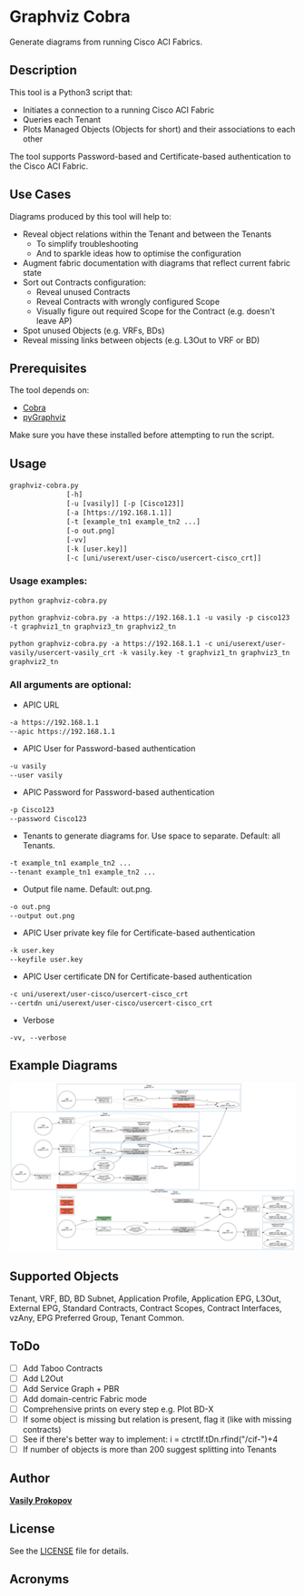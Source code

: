 # Graphviz Cobra

Generate diagrams from running Cisco ACI Fabrics.

## Description

This tool is a Python3 script that:
- Initiates a connection to a running Cisco ACI Fabric
- Queries each Tenant
- Plots Managed Objects (Objects for short) and their associations to each other

The tool supports Password-based and Certificate-based authentication to the Cisco ACI Fabric.

## Use Cases

Diagrams produced by this tool will help to:
- Reveal object relations within the Tenant and between the Tenants
  * To simplify troubleshooting
  * And to sparkle ideas how to optimise the configuration
- Augment fabric documentation with diagrams that reflect current fabric state
- Sort out Contracts configuration:
  * Reveal unused Contracts
  * Reveal Contracts with wrongly configured Scope
  * Visually figure out required Scope for the Contract (e.g. doesn't leave AP)
- Spot unused Objects (e.g. VRFs, BDs)
- Reveal missing links between objects (e.g. L3Out to VRF or BD)

## Prerequisites

The tool depends on:
- [Cobra](https://github.com/datacenter/cobra)
- [pyGraphviz](https://github.com/pygraphviz/pygraphviz)

Make sure you have these installed before attempting to run the script.

## Usage
```
graphviz-cobra.py
              [-h]
              [-u [vasily]] [-p [Cisco123]]
              [-a [https://192.168.1.1]]
              [-t [example_tn1 example_tn2 ...]
              [-o out.png]
              [-vv]
              [-k [user.key]]
              [-c [uni/userext/user-cisco/usercert-cisco_crt]]
```

### Usage examples:
```
python graphviz-cobra.py
```
```
python graphviz-cobra.py -a https://192.168.1.1 -u vasily -p cisco123 -t graphviz1_tn graphviz3_tn graphviz2_tn
```
```
python graphviz-cobra.py -a https://192.168.1.1 -c uni/userext/user-vasily/usercert-vasily_crt -k vasily.key -t graphviz1_tn graphviz3_tn graphviz2_tn
```

### All arguments are optional:
- APIC URL           
```
-a https://192.168.1.1
--apic https://192.168.1.1
```
- APIC User for Password-based authentication
```
-u vasily
--user vasily
```
- APIC Password for Password-based authentication
```                
-p Cisco123
--password Cisco123
```
- Tenants to generate diagrams for. Use space to separate. Default: all Tenants.
```
-t example_tn1 example_tn2 ...
--tenant example_tn1 example_tn2 ...
```
- Output file name. Default: out.png.
```
-o out.png
--output out.png
```
- APIC User private key file for Certificate-based authentication
```
-k user.key
--keyfile user.key
```
- APIC User certificate DN for Certificate-based authentication
```
-c uni/userext/user-cisco/usercert-cisco_crt
--certdn uni/userext/user-cisco/usercert-cisco_crt
```
- Verbose
```
-vv, --verbose
```

## Example Diagrams

![example_diagram_1](example_diagrams/example_diagram_1.png)

## Supported Objects

Tenant, VRF, BD, BD Subnet, Application Profile, Application EPG, L3Out, External EPG, Standard Contracts, Contract Scopes, Contract Interfaces, vzAny, EPG Preferred Group, Tenant Common.

## ToDo

- [ ] Add Taboo Contracts
- [ ] Add L2Out
- [ ] Add Service Graph + PBR
- [ ] Add domain-centric Fabric mode
- [ ] Comprehensive prints on every step e.g. Plot BD-X
- [ ] If some object is missing but relation is present, flag it (like with missing contracts)
- [ ] See if there's better way to implement: i = ctrctIf.tDn.rfind("/cif-")+4
- [ ] If number of objects is more than 200 suggest splitting into Tenants

## Author

[**Vasily Prokopov**](https://github.com/vasilyprokopov)

## License

See the [LICENSE](LICENSE) file for details.

## Acronyms
